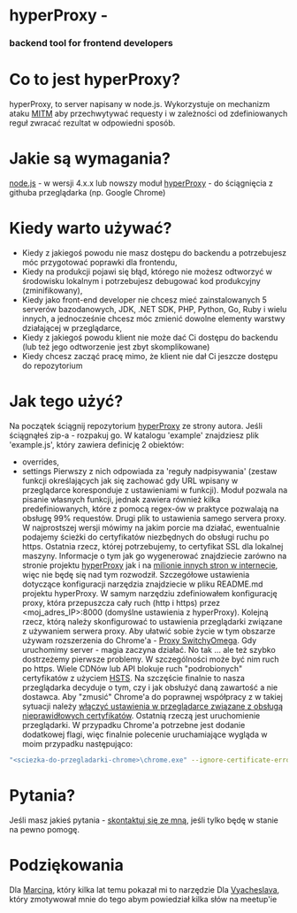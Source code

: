 # hyperProxy -

### backend tool for frontend developers

# Co to jest hyperProxy?

hyperProxy, to server napisany w node.js. Wykorzystuje on mechanizm ataku [MITM](https://pl.wikipedia.org/wiki/Atak_man_in_the_middle) aby przechwytywać requesty i w zależności od zdefiniowanych reguł zwracać rezultat w odpowiedni sposób.

# Jakie są wymagania?

[node.js](https://nodejs.org/en/) - w wersji 4.x.x lub nowszy
moduł [hyperProxy](https://github.com/Hypermediaisobar/hyperProxy) - do ściągnięcia z githuba
przeglądarka (np. Google Chrome)

# Kiedy warto używać?

- Kiedy z jakiegoś powodu nie masz dostępu do backendu a potrzebujesz móc przygotować poprawki dla frontendu,
- Kiedy na produkcji pojawi się błąd, którego nie możesz odtworzyć w środowisku lokalnym i potrzebujesz debugować kod produkcyjny (zminifikowany),
- Kiedy jako front-end developer nie chcesz mieć zainstalowanych 5 serverów bazodanowych, JDK, .NET SDK, PHP, Python, Go, Ruby i wielu innych, a jednocześnie chcesz móc zmienić dowolne elementy warstwy działającej w przeglądarce,
- Kiedy z jakiegoś powodu klient nie może dać Ci dostępu do backendu (lub też jego odtworzenie jest zbyt skomplikowane)
- Kiedy chcesz zacząć pracę mimo, że klient nie dał Ci jeszcze dostępu do repozytorium

# Jak tego użyć?

Na początek ściągnij repozytorium [hyperProxy](https://github.com/Hypermediaisobar/hyperProxy) ze strony autora. Jeśli ściągnąłeś zip-a - rozpakuj go. W katalogu 'example' znajdziesz plik 'example.js', który zawiera definicję 2 obiektów:
- overrides,
- settings
Pierwszy z nich odpowiada za 'reguły nadpisywania' (zestaw funkcji określających jak się zachować gdy URL wpisany w przeglądarce koresponduje z ustawieniami w funkcji). Moduł pozwala na pisanie własnych funkcji, jednak zawiera również kilka predefiniowanych, które z pomocą regex-ów w praktyce pozwalają na obsługę 99% requestów.
Drugi plik to ustawienia samego servera proxy. W najprostszej wersji mówimy na jakim porcie ma działać, ewentualnie podajemy ścieżki do certyfikatów niezbędnych do obsługi ruchu po https.
Ostatnia rzecz, której potrzebujemy, to certyfikat SSL dla lokalnej maszyny. Informacje o tym jak go wygenerować znajdziecie zarówno na stronie projektu [hyperProxy](https://github.com/Hypermediaisobar/hyperProxy) jak i na [milionie innych stron w internecie](http://bfy.tw/FcqJ), więc nie będę się nad tym rozwodził.
Szczegółowe ustawienia dotyczące konfiguracji narzędzia znajdziecie w pliku README.md projektu hyperProxy. W samym narzędziu zdefiniowałem konfigurację proxy, która przepuszcza cały ruch (http i https) przez <moj_adres_IP>:8000 (domyślne ustawienia z hyperProxy).
Kolejną rzecz, którą należy skonfigurować to ustawienia przeglądarki związane z używaniem serwera proxy. Aby ułatwić sobie życie w tym obszarze używam rozszerzenia do Chrome'a - [Proxy SwitchyOmega](https://chrome.google.com/webstore/detail/proxy-switchyomega/padekgcemlokbadohgkifijomclgjgif).
Gdy uruchomimy server - magia zaczyna działać. No tak ... ale też szybko dostrzeżemy pierwsze problemy. W szczególności może być nim ruch po https. Wiele CDNów lub API blokuje ruch "podrobionych" certyfikatów z użyciem [HSTS](https://pl.wikipedia.org/wiki/HTTP_Strict_Transport_Security). Na szczęście finalnie to nasza przeglądarka decyduje o tym, czy i jak obsłużyć daną zawartość a nie dostawca. Aby "zmusić" Chrome'a do poprawnej współpracy z w takiej sytuacji należy [włączyć ustawienia w przeglądarce związane z obsługą nieprawidłowych certyfikatów](chrome://flags/#allow-insecure-localhost).
Ostatnią rzeczą jest uruchomienie przeglądarki. W przypadku Chrome'a potrzebne jest dodanie dodatkowej flagi, więc finalnie polecenie uruchamiające wygląda w moim przypadku następująco:
```sh
"<sciezka-do-przegladarki-chrome>\chrome.exe" --ignore-certificate-errors
```

# Pytania?
Jeśli masz jakieś pytania - [skontaktuj się ze mną](mailto:slawomir.pasko@gmail.com), jeśli tylko będę w stanie na pewno pomogę.

# Podziękowania
Dla [Marcina](https://github.com/ahwayakchih), który kilka lat temu pokazał mi to narzędzie
Dla [Vyacheslava](https://github.com/Voronenko), który zmotywował mnie do tego abym powiedział kilka słów na meetup'ie
